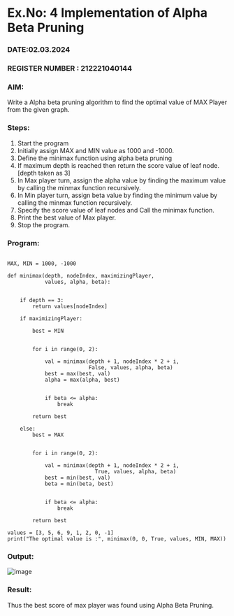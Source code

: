 # Ex.No: 4   Implementation of Alpha Beta Pruning 
### DATE:02.03.2024                                                                            
### REGISTER NUMBER : 212221040144
### AIM: 
Write a Alpha beta pruning algorithm to find the optimal value of MAX Player from the given graph.
### Steps:
1. Start the program
2. Initially  assign MAX and MIN value as 1000 and -1000.
3.  Define the minimax function  using alpha beta pruning
4.  If maximum depth is reached then return the score value of leaf node. [depth taken as 3]
5.  In Max player turn, assign the alpha value by finding the maximum value by calling the minmax function recursively.
6.  In Min player turn, assign beta value by finding the minimum value by calling the minmax function recursively.
7.  Specify the score value of leaf nodes and Call the minimax function.
8.  Print the best value of Max player.
9.  Stop the program. 

### Program:
```

MAX, MIN = 1000, -1000
 
def minimax(depth, nodeIndex, maximizingPlayer,
            values, alpha, beta):
  
 
    if depth == 3:
        return values[nodeIndex]
 
    if maximizingPlayer:
      
        best = MIN
 
       
        for i in range(0, 2):
             
            val = minimax(depth + 1, nodeIndex * 2 + i,
                          False, values, alpha, beta)
            best = max(best, val)
            alpha = max(alpha, best)
 
     
            if beta <= alpha:
                break
          
        return best
      
    else:
        best = MAX
 
     
        for i in range(0, 2):
          
            val = minimax(depth + 1, nodeIndex * 2 + i,
                            True, values, alpha, beta)
            best = min(best, val)
            beta = min(beta, best)
 
          
            if beta <= alpha:
                break
          
        return best
      
values = [3, 5, 6, 9, 1, 2, 0, -1] 
print("The optimal value is :", minimax(0, 0, True, values, MIN, MAX))
```











### Output:
![image](https://github.com/SandeepaNagaraj/AI_Lab_2023-24/assets/113017853/e08b5446-f5d1-4b92-b239-2c0c24423da5)



### Result:
Thus the best score of max player was found using Alpha Beta Pruning.
